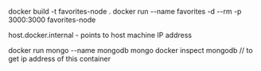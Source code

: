 docker build -t favorites-node .
docker run --name favorites -d --rm -p 3000:3000 favorites-node

host.docker.internal - points to host machine IP address

docker run mongo --name mongodb mongo
docker inspect mongodb // to get ip address of this container